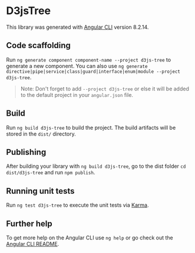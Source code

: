 # D3jsTree

This library was generated with [Angular CLI](https://github.com/angular/angular-cli) version 8.2.14.

## Code scaffolding

Run `ng generate component component-name --project d3js-tree` to generate a new component. You can also use `ng generate directive|pipe|service|class|guard|interface|enum|module --project d3js-tree`.
> Note: Don't forget to add `--project d3js-tree` or else it will be added to the default project in your `angular.json` file. 

## Build

Run `ng build d3js-tree` to build the project. The build artifacts will be stored in the `dist/` directory.

## Publishing

After building your library with `ng build d3js-tree`, go to the dist folder `cd dist/d3js-tree` and run `npm publish`.

## Running unit tests

Run `ng test d3js-tree` to execute the unit tests via [Karma](https://karma-runner.github.io).

## Further help

To get more help on the Angular CLI use `ng help` or go check out the [Angular CLI README](https://github.com/angular/angular-cli/blob/master/README.md).
